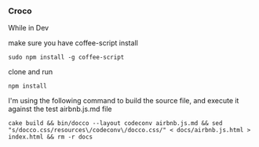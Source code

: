 ### Croco

While in Dev

make sure you have coffee-script install

    sudo npm install -g coffee-script

clone and run

    npm install

I'm using the following command to build the source file, and execute it against the test airbnb.js.md file

    cake build && bin/docco --layout codeconv airbnb.js.md && sed "s/docco.css/resources\/codeconv\/docco.css/" < docs/airbnb.js.html > index.html && rm -r docs